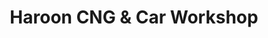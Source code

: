 ---
title: "Haroon CNG & Car Workshop"
url: /karachi/haroon-cng-und-car-workshop/
shop: Autowerkstatt
---